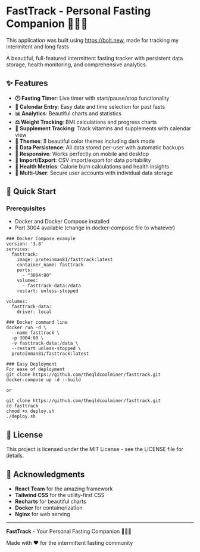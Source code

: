 # FastTrack - Personal Fasting Companion 🏃‍♂️💨

This application was built using https://bolt.new, made for tracking my intermitent and long fasts

A beautiful, full-featured intermittent fasting tracker with persistent data storage, health monitoring, and comprehensive analytics.

## ✨ Features

- **🕐 Fasting Timer**: Live timer with start/pause/stop functionality
- **📅 Calendar Entry**: Easy date and time selection for past fasts
- **📊 Analytics**: Beautiful charts and statistics
- **⚖️ Weight Tracking**: BMI calculations and progress charts
- **💊 Supplement Tracking**: Track vitamins and supplements with calendar view
- **🎨 Themes**: 8 beautiful color themes including dark mode
- **💾 Data Persistence**: All data stored per-user with automatic backups
- **📱 Responsive**: Works perfectly on mobile and desktop
- **🔄 Import/Export**: CSV import/export for data portability
- **🏥 Health Metrics**: Calorie burn calculations and health insights
- **👥 Multi-User**: Secure user accounts with individual data storage

## 🚀 Quick Start

### Prerequisites
- Docker and Docker Compose installed
- Port 3004 available (change in docker-compose file to whatever)

```
### Docker Compose example
version: '3.8'
services:
  fasttrack:
    image: proteinman81/fasttrack:latest
    container_name: fasttrack
    ports:
      - "3004:80"
    volumes:
      - fasttrack-data:/data
    restart: unless-stopped

volumes:
  fasttrack-data:
    driver: local

### Docker command line
docker run -d \
  --name fasttrack \
  -p 3004:80 \
  -v fasttrack-data:/data \
  --restart unless-stopped \
  proteinman81/fasttrack:latest
    
### Easy Deployment
For ease of deployment
git clone https://github.com/theqldcoalminer/fasttrack.git
docker-compose up -d --build

or

git clone https://github.com/theqldcoalminer/fasttrack.git
cd fasttrack
chmod +x deploy.sh
./deploy.sh
```
## 📄 License

This project is licensed under the MIT License - see the LICENSE file for details.

## 🙏 Acknowledgments

- **React Team** for the amazing framework
- **Tailwind CSS** for the utility-first CSS
- **Recharts** for beautiful charts
- **Docker** for containerization
- **Nginx** for web serving

---

**FastTrack** - Your Personal Fasting Companion 🏃‍♂️💨

Made with ❤️ for the intermittent fasting community
